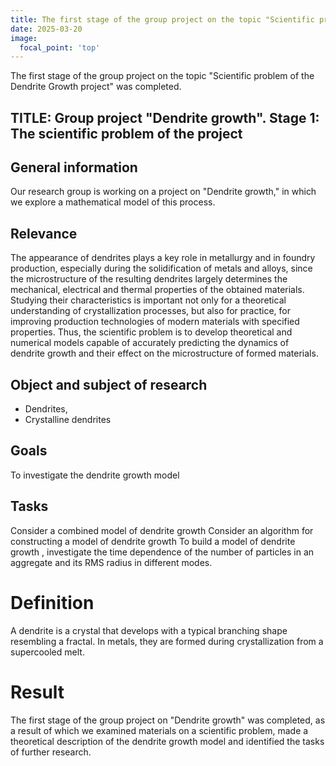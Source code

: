 ```yaml
---
title: The first stage of the group project on the topic "Scientific problem of the Dendrite Growth project"
date: 2025-03-20
image:
  focal_point: 'top'
---
```


The first stage of the group project on the topic "Scientific problem of the Dendrite Growth project" was completed.

<!--more-->

## TITLE: Group project "Dendrite growth". Stage 1: The scientific problem of the project

## General information
Our research group is working on a project on "Dendrite growth," in which we explore a mathematical model of this process.

## Relevance
The appearance of dendrites plays a key role in metallurgy and in foundry production, especially during the solidification of metals and alloys, since the microstructure of the resulting dendrites largely determines the mechanical, electrical and thermal properties of the obtained materials. Studying their characteristics is important not only for a theoretical understanding of crystallization processes, but also for practice, for improving production technologies of modern materials with specified properties. 
Thus, the scientific problem is to develop theoretical and numerical models capable of accurately predicting the dynamics of dendrite growth and their effect on the microstructure of formed materials.

## Object and subject of research
- Dendrites, 
- Crystalline dendrites

## Goals 
To investigate the dendrite growth model

## Tasks
Consider a combined model of dendrite growth
Consider an algorithm for constructing a model of dendrite growth
To build a model of dendrite growth
, investigate the time dependence of the number of particles in an aggregate and its RMS radius in different modes.

# Definition

A dendrite is a crystal that develops with a typical branching shape resembling a fractal.  In metals, they are formed during crystallization from a supercooled melt.

# Result
The first stage of the group project on "Dendrite growth" was completed, as a result of which we examined materials on a scientific problem, made a theoretical description of the dendrite growth model and identified the tasks of further research.
